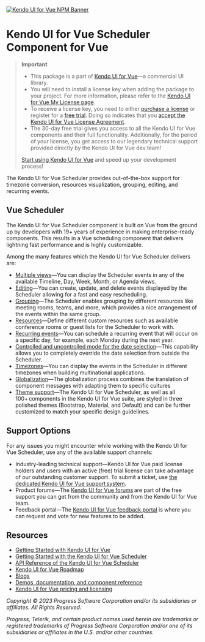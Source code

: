 <a href="https://www.telerik.com/kendo-vue-ui/?utm_medium=referral&utm_source=npm&utm_campaign=kendo-ui-vue-trial-npm-scheduler&utm_content=banner" target="_blank">
<img src="https://www.telerik.com/kendo-vue-ui/npm-banner.svg" alt="Kendo UI for Vue NPM Banner">
</a>


# Kendo UI for Vue Scheduler Component for Vue

> **Important**
> * This package is а part of [Kendo UI for Vue](https://www.telerik.com/kendo-vue-ui/?utm_medium=referral&utm_source=npm&utm_campaign=kendo-ui-vue-trial-npm-scheduler)&mdash;a commercial UI library.
> * You will need to install a license key when adding the package to your project. For more information, please refer to the [Kendo UI for Vue My License page](https://www.telerik.com/kendo-vue-ui/my-license/?utm_medium=referral&utm_source=npm&utm_campaign=kendo-ui-vue-trial-npm-scheduler).
> * To receive a license key, you need to either [purchase a license](https://www.telerik.com/purchase/kendo-ui/?utm_medium=referral&utm_source=npm&utm_campaign=kendo-ui-vue-trial-npm-scheduler) or register for a [free trial](https://www.telerik.com/download-login-v2-kendo-vue-ui?utm_medium=referral&utm_source=npm&utm_campaign=kendo-ui-vue-trial-npm-scheduler). Doing so indicates that you [accept the Kendo UI for Vue License Agreement](https://www.telerik.com/purchase/license-agreement/progress-kendovue?utm_medium=referral&utm_source=npm&utm_campaign=kendo-ui-vue-trial-npm-scheduler).
> * The 30-day free trial gives you access to all the Kendo UI for Vue components and their full functionality. Additionally, for the period of your license, you get access to our legendary technical support provided directly by the Kendo UI for Vue dev team!
>
> [Start using Kendo UI for Vue](https://www.telerik.com/download-login-v2-kendo-vue-ui?utm_medium=referral&utm_source=npm&utm_campaign=kendo-ui-vue-trial-npm-scheduler) and speed up your development process!

The Kendo UI for Vue Scheduler provides out-of-the-box support for timezone conversion, resources visualization, grouping, editing, and recurring events.

## Vue Scheduler

The Kendo UI for Vue Scheduler component is built on Vue from the ground up by developers with 19+ years of experience in making enterprise-ready components. This results in a Vue scheduling component that delivers lightning fast performance and is highly customizable.

Among the many features which the Kendo UI for Vue Scheduler delivers are:

* [Multiple views](https://www.telerik.com/kendo-vue-ui/components/scheduler/views/?utm_medium=referral&utm_source=npm&utm_campaign=kendo-ui-vue-trial-npm-scheduler)&mdash;You can display the Scheduler events in any of the available Timeline, Day, Week, Month, or Agenda views.
* [Editing](https://www.telerik.com/kendo-vue-ui/components/scheduler/editing/?utm_medium=referral&utm_source=npm&utm_campaign=kendo-ui-vue-trial-npm-scheduler)&mdash;You can create, update, and delete events displayed by the Scheduler allowing for a fast and easy rescheduling.
* [Grouping](https://www.telerik.com/kendo-vue-ui/components/scheduler/grouping/?utm_medium=referral&utm_source=npm&utm_campaign=kendo-ui-vue-trial-npm-scheduler)&mdash;The Scheduler enables grouping by different resources like meeting rooms, teams, and more, which provides a nice arrangement of the events within the same group.
* [Resources](https://www.telerik.com/kendo-vue-ui/components/scheduler/resources/?utm_medium=referral&utm_source=npm&utm_campaign=kendo-ui-vue-trial-npm-scheduler)&mdash;Define different custom resources such as available conference rooms or guest lists for the Scheduler to work with.
* [Recurring events](https://www.telerik.com/kendo-vue-ui/components/scheduler/recurring/?utm_medium=referral&utm_source=npm&utm_campaign=kendo-ui-vue-trial-npm-scheduler)&mdash;You can schedule a recurring event that will occur on a specific day, for example, each Monday during the next year.
* [Controlled and uncontrolled mode for the date selection](https://www.telerik.com/kendo-vue-ui/components/scheduler/date-selection/?utm_medium=referral&utm_source=npm&utm_campaign=kendo-ui-vue-trial-npm-scheduler)&mdash;This capability allows you to completely override the date selection from outside the Scheduler.
* [Timezones](https://www.telerik.com/kendo-vue-ui/components/scheduler/timezones/?utm_medium=referral&utm_source=npm&utm_campaign=kendo-ui-vue-trial-npm-scheduler)&mdash;You can display the events in the Scheduler in different timezones when building multinational applications.
* [Globalization](https://www.telerik.com/kendo-vue-ui/components/scheduler/timezones/?utm_medium=referral&utm_source=npm&utm_campaign=kendo-ui-vue-trial-npm-scheduler)&mdash;The globalization process combines the translation of component messages with adapting them to specific cultures
* [Theme support](https://www.telerik.com/kendo-vue-ui/components/styling/?utm_medium=referral&utm_source=npm&utm_campaign=kendo-ui-vue-trial-npm-scheduler)&mdash;The Kendo UI for Vue Scheduler, as well as all 100+ components in the Kendo UI for Vue suite, are styled in three polished themes (Bootstrap, Material, and Default) and can be further customized to match your specific design guidelines.

## Support Options

For any issues you might encounter while working with the Kendo UI for Vue Scheduler, use any of the available support channels:

* Industry-leading technical support&mdash;Kendo UI for Vue paid license holders and users with an active (free) trial license can take advantage of our outstanding customer support. To submit a ticket, use [the dedicated Kendo UI for Vue support system](https://www.telerik.com/account/support-tickets?utm_medium=referral&utm_source=npm&utm_campaign=kendo-ui-vue-trial-npm-scheduler).
* Product forums&mdash;The [Kendo UI for Vue forums](https://www.telerik.com/forums/kendo-ui-vue?utm_medium=referral&utm_source=npm&utm_campaign=kendo-ui-vue-trial-npm-scheduler) are part of the free support you can get from the community and from the Kendo UI for Vue team.
* Feedback portal&mdash;The [Kendo UI for Vue feedback portal](https://feedback.telerik.com/kendo-vue-ui?utm_medium=referral&utm_source=npm&utm_campaign=kendo-ui-vue-trial-npm-scheduler) is where you can request and vote for new features to be added.

## Resources

* [Getting Started with Kendo UI for Vue](https://www.telerik.com/kendo-vue-ui/getting-started/?utm_medium=referral&utm_source=npm&utm_campaign=kendo-ui-vue-trial-npm-scheduler)
* [Getting Started with the Kendo UI for Vue Scheduler](https://www.telerik.com/kendo-vue-ui/components/scheduler/get-started/?utm_medium=referral&utm_source=npm&utm_campaign=kendo-ui-vue-trial-npm-scheduler)
* [API Reference of the Kendo UI for Vue Scheduler](https://www.telerik.com/kendo-vue-ui/components/scheduler/api/SchedulerProps/?utm_medium=referral&utm_source=npm&utm_campaign=kendo-ui-vue-trial-npm-scheduler)
* [Kendo UI for Vue Roadmap](https://www.telerik.com/support/whats-new/kendo-vue-ui/roadmap/?utm_medium=referral&utm_source=npm&utm_campaign=kendo-ui-vue-trial-npm-scheduler)
* [Blogs](https://www.telerik.com/blogs/web-vue?utm_medium=referral&utm_source=npm&utm_campaign=kendo-ui-vue-trial-npm-scheduler)
* [Demos, documentation, and component reference](https://www.telerik.com/kendo-vue-ui/components/?utm_medium=referral&utm_source=npm&utm_campaign=kendo-ui-vue-trial-npm-scheduler)
* [Kendo UI for Vue pricing and licensing](https://www.telerik.com/purchase/kendo-ui/?utm_medium=referral&utm_source=npm&utm_campaign=kendo-ui-vue-trial-npm-scheduler)

*Copyright © 2023 Progress Software Corporation and/or its subsidiaries or affiliates. All Rights Reserved.*

*Progress, Telerik, and certain product names used herein are trademarks or registered trademarks of Progress Software Corporation and/or one of its subsidiaries or affiliates in the U.S. and/or other countries.*
